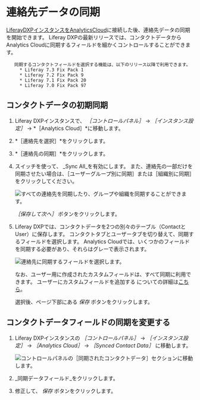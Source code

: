 # 連絡先データの同期

[LiferayDXPインスタンスをAnalyticsCloud](connecting-liferay-dxp-to-analytics-cloud.md)に接続した後、連絡先データの同期を開始できます。 Liferay DXPの最新リリースでは、コンタクトデータからAnalytics Cloudに同期するフィールドを細かくコントロールすることができます。

```note::
   同期するコンタクトフィールドを選択する機能は、以下のリリース以降で利用できます。
     * Liferay 7.3 Fix Pack 1
     * Liferay 7.2 Fix Pack 9
     * Liferay 7.1 Fix Pack 20
     * Liferay 7.0 Fix Pack 97
```

## コンタクトデータの初期同期

1. Liferay DXPインスタンスで、 *［コントロールパネル］* → *［インスタンス設定］* → *［Analytics Cloud］*に移動します。

1. *［連絡先を選択］*をクリックします。

1. *［連絡先の同期］*をクリックします。

1. スイッチを使って、 _Sync All_を有効にします。 また、連絡先の一部だけを同期させたい場合は、［ユーザーグループ別に同期］または［組織別に同期］をクリックしてください。

      ![すべての連絡先を同期したり、グループや組織を同期することができます。](./syncing-contact-data-from-dxp/images/01.png)

      *［保存して次へ］* ボタンをクリックします。

1. Liferay DXPでは、コンタクトデータを2つの別々のテーブル（ContactとUser）に保存します。 コンタクトタブとユーザータブを切り替えて、同期するフィールドを選択します。 Analytics Cloudでは、いくつかのフィールドを同期する必要があり、それらはグレーで表示されます。

      ![連絡先に同期するフィールドを選択します。](./syncing-contact-data-from-dxp/images/02.png)

      なお、ユーザー用に作成されたカスタムフィールドは、すべて同期に利用できます。 ユーザーにカスタムフィールドを追加する についての詳細は[こちら](https://learn.liferay.com/dxp/latest/en/users-and-permissions/users/adding-custom-fields-to-users.html)。

      選択後、ページ下部にある *保存* ボタンをクリックします。

## コンタクトデータフィールドの同期を変更する

1. Liferay DXPインスタンスの *［コントロールパネル］* &rarr; *［インスタンス設定］* &rarr; *［Analytics Cloud］* &rarr; *［Synced Contact Data］* に移動します。

      ![コントロールパネルの［同期されたコンタクトデータ］セクションに移動します。](./syncing-contact-data-from-dxp/images/03.png)

1. _同期データフィールド_をクリックします。

1. 修正して、 *保存* ボタンをクリックします。
